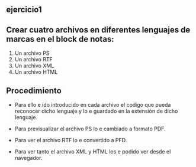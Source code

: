 ## ejercicio1
## Crear cuatro archivos en diferentes lenguajes de marcas en el block de notas:
<ol>
  <li> Un archivo PS </li>
  <li> Un archivo RTF </li>
  <li> Un archivo XML </li>
  <li> Un archivo HTML </li>
</ol>


## Procedimiento

* Para ello e ido introducido en cada archivo el codigo que pueda reconocer dicho lenguaje y lo e guardado en la extensión de dicho lenguaje.
 
 
* Para previsualizar el archivo PS lo e cambiado a formato PDF.
 
 
* Para ver el archivo RTF lo e convertido a PFD.
 
 
* Para ver tanto el archivo XML y HTML los e podido ver desde el navegador.

